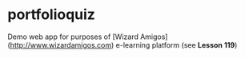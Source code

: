 # portfolioquiz

Demo web app for purposes of [Wizard Amigos] (http://www.wizardamigos.com) e-learning platform (see **Lesson 119**)
